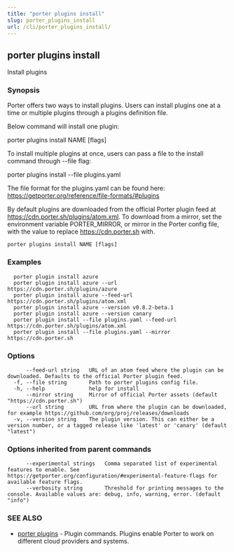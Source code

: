 ```yaml
---
title: "porter plugins install"
slug: porter_plugins_install
url: /cli/porter_plugins_install/
---
```

## porter plugins install

Install plugins

### Synopsis


Porter offers two ways to install plugins. Users can install plugins one at a time or multiple plugins through a plugins definition file.

Below command will install one plugin:

porter plugins install NAME [flags]

To install multiple plugins at once, users can pass a file to the install command through --file flag:

porter plugins install --file plugins.yaml

The file format for the plugins.yaml can be found here: https://getporter.org/reference/file-formats/#plugins

By default plugins are downloaded from the official Porter plugin feed at https://cdn.porter.sh/plugins/atom.xml. To download from a mirror, set the environment variable PORTER_MIRROR, or mirror in the Porter config file, with the value to replace https://cdn.porter.sh with.

```
porter plugins install NAME [flags]
```

### Examples

```
  porter plugin install azure  
  porter plugin install azure --url https://cdn.porter.sh/plugins/azure
  porter plugin install azure --feed-url https://cdn.porter.sh/plugins/atom.xml
  porter plugin install azure --version v0.8.2-beta.1
  porter plugin install azure --version canary 
  porter plugin install --file plugins.yaml --feed-url https://cdn.porter.sh/plugins/atom.xml
  porter plugin install --file plugins.yaml --mirror https://cdn.porter.sh
```

### Options

```
      --feed-url string   URL of an atom feed where the plugin can be downloaded. Defaults to the official Porter plugin feed.
  -f, --file string       Path to porter plugins config file.
  -h, --help              help for install
      --mirror string     Mirror of official Porter assets (default "https://cdn.porter.sh")
      --url string        URL from where the plugin can be downloaded, for example https://github.com/org/proj/releases/downloads
  -v, --version string    The plugin version. This can either be a version number, or a tagged release like 'latest' or 'canary' (default "latest")
```

### Options inherited from parent commands

```
      --experimental strings   Comma separated list of experimental features to enable. See https://getporter.org/configuration/#experimental-feature-flags for available feature flags.
      --verbosity string       Threshold for printing messages to the console. Available values are: debug, info, warning, error. (default "info")
```

### SEE ALSO

* [porter plugins](/cli/porter_plugins/)	 - Plugin commands. Plugins enable Porter to work on different cloud providers and systems.

